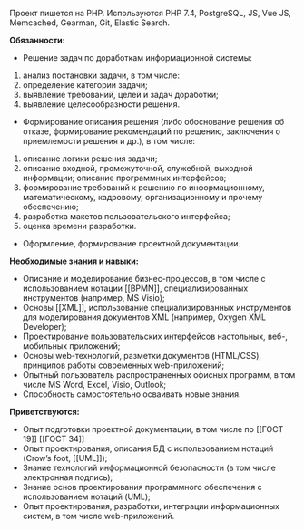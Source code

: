 
Проект пишется на PHP. Используются PHP 7.4, PostgreSQL, JS, Vue JS, Memcached, Gearman, Git, Elastic Search.

**Обязанности:**

- Решение задач по доработкам информационной системы:

1. анализ постановки задачи, в том числе:
2. определение категории задачи;
3. выявление требований, целей и задач доработки;
4. выявление целесообразности решения.

- Формирование описания решения (либо обоснование решения об отказе, формирование рекомендаций по решению, заключения о приемлемости решения и др.), в том числе:

1. описание логики решения задачи;
2. описание входной, промежуточной, служебной, выходной информации; описание программных интерфейсов;
3. формирование требований к решению по информационному, математическому, кадровому, организационному и прочему обеспечению;
4. разработка макетов пользовательского интерфейса;
5. оценка времени разработки.

- Оформление, формирование проектной документации.

**Необходимые знания и навыки:**

- Описание и моделирование бизнес-процессов, в том числе с использованием нотации [[BPMN]], специализированных инструментов (например, MS Visio);
- Основы [[XML]], использование специализированных инструментов для моделирования документов XML (например, Oxygen XML Developer);
- Проектирование пользовательских интерфейсов настольных, веб-, мобильных приложений;
- Основы web-технологий, разметки документов (HTML/CSS), принципов работы современных web-приложений;
- Опытный пользователь распространенных офисных программ, в том числе MS Word, Excel, Visio, Outlook;
- Способность самостоятельно осваивать новые знания.

**Приветствуются:**

- Опыт подготовки проектной документации, в том числе по [[ГОСТ 19]] [[ГОСТ 34]]
- Опыт проектирования, описания БД с использованием нотаций (Crow’s foot, [[UML]]);
- Знание технологий информационной безопасности (в том числе электронная подпись);
- Знание основ проектирования программного обеспечения c использованием нотаций (UML);
- Опыт проектирования, разработки, интеграции информационных систем, в том числе web-приложений.